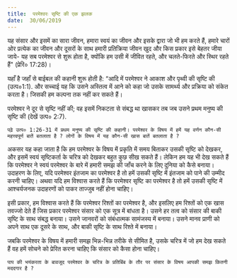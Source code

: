 ```yaml
---
title:  परमेश्वरः सृष्टि की एक झलक
date:  30/06/2019
---
```


यह संसार और इसमें का सारा जीवन, हमारा स्वयं का जीवन और इसके द्वारा जो भी हम करते हैं, हमारे चारों ओर प्रत्येक का जीवन और दूसरों के साथ हमारी प्रतिक्रिया जीवन खुद और किस प्रकार इसे बेहतर जीया जाये- यह सब परमेश्वर से शुरू होता है, क्योंकि हम उसी में जीवित रहते, और चलते-फिरते और स्थिर रहते हैं" (प्रेरि० 17:28)।

यहाँ है जहाँ से बाईबल की कहानी शुरू होती है: “आदि में परमेश्वर ने आकाश और पृथ्वी की सृष्टि की (उत्प०1:1). और सच्चाई यह कि उसने अस्तित्व में आने को कहा जो उसके सामर्थ्य और प्रक्रिया को संकेत करता है। जिसकी हम कल्पना तक नहीं कर सकते हैं।

परमेश्वर ने दूर से सृष्टि नहीं की; वह इसमें निकटता से संबद्ध था खासकर तब जब उसने प्रथम मनुष्य की सृष्टि की (देखें उत्प० 2:7).

`पढ़े उत्प० 1:26-31 में प्रथम मनुष्य की सृष्टि की कहानी। परमेश्वर के विषय में हमें यह वर्णन कौन-सी महत्त्वपूर्ण बातें बतलाता है ? लोगों के विषय में यह कौन-सी खास बातें बतलाता है ?`

अकसर यह कहा जाता है कि हम परमेश्वर के विषय में प्रकृति में समय बिताकर उसकी सृष्टि को देखकर, और इसमें स्वयं सृष्टिकर्ता के चरित्र को देखकर बहुत कुछ सीख सकते हैं। लेकिन हम यह भी देख सकते हैं कि परमेश्वर ने स्वयं परमेश्वर के बारे में हमारी समझ की जाँच करने के लिए दुनिया को कैसे बनाया। उदाहरण के लिए, यदि परमेश्वर इंतजाम का परमेश्वर है तो हमें उसकी सृष्टि में इंतजाम को पाने की उम्मीद करनी चाहिए। अथवा यदि हम विश्वास करते हैं कि परमेश्वर सृष्टि का परमेश्वर है तो हमें उसकी सृष्टि में आश्चर्यजनक उदाहरणों को पाकर ताज्जुब नहीं होना चाहिए।

इसी प्रकार, हम विश्वास करते हैं कि परमेश्वर रिश्तों का परमेश्वर है, और इसलिए हम रिश्तों को एक खास तवज्जो देते हैं जिस प्रकार परमेश्वर संसार को एक सूत्र में बांधता है। उसने हर तत्व को संसार की बाकी सृष्टि के साथ संबद्ध बनाया। उसने जानवरों को संबंधात्मक सामंजस्य में बनाया। उसने मानव प्राणी को अपने साथ एक दूसरे के साथ, और बाकी सृष्टि के साथ रिश्ते में बनाया।

जबकि परमेश्वर के विषय में हमारी समझ भिन्न-भिन्न तरीके से सीमित है, उसके चरित्र में जो हम देख सकते हैं वह हमें सोचने को प्रेरित करना चाहिए कि संसार को कैसा होना चाहिए।

`पाप की भयंकरता के बावजूद परमेश्वर के चरित्र के प्रतिबिंब के तौर पर संसार के विषय आपकी समझ कितनी मददगार है ?`